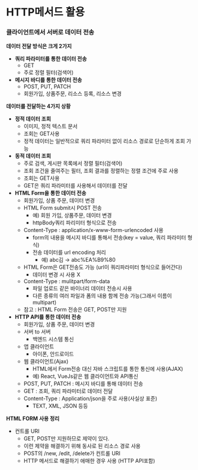# HTTP메서드 활용
### 클라이언트에서 서버로 데이터 전송

**데이터 전달 방식은 크게 2가지**

- **쿼리 파라미터를 통한 데이터 전송**
    - GET
    - 주로 정렬 필터(검색어)
- **메시지 바디를 통한 데이터 전송**
    - POST, PUT, PATCH
    - 회원가입, 상품주문, 리소스 등록, 리소스 변경

**데이터를 전달하는 4가지 상황**

- **정적 데이터 조회**
    - 이미지, 정적 텍스트 문서
    - 조회는 GET사용
    - 정적 데이터는 일반적으로 쿼리 파라미터 없이 리소스 경로로 단순하게 조회 가능
- **동적 데이터 조회**
    - 주로 검색, 게시판 목록에서 정렬 필터(검색어)
    - 조회 조건을 줄여주는 필터, 조회 결과를 정렬하는 정렬 조건에 주로 사용
    - 조회는 GET사용
    - GET은 쿼리 파라미터를 사용해서 데이터를 전달
- **HTML Form을 통한 데이터 전송**
    - 회원가입, 상품 주문, 데이터 변경
    - HTML Form submit시 POST 전송
        - 예) 회원 가입, 상품주문, 데이터 변경
        - httpBody쿼리 파리미터 형식으로 전송
    - Content-Type : application/x-www-form-urlencoded 사용
        - form의 내용을 메시지 바디를 통해서 전송(key = value, 쿼리 파라미터 형식)
        - 전송 데이터를 url encoding 처리
            - 예) abc김 → abc%EA%B9%80
    - HTML Form은 GET전송도 가능 (url이 쿼리파라미터 형식으로 들어간다)
        - 데이터 변경 시 사용 X
    - Content-Type : mulitpart/form-data
        - 파일 업로드 같은 바이너리 데이터 전송시 사용
        - 다른 종류의 여러 파일과 폼의 내용 함께 전송 가능(그래서 이름이 multipart)
    - 참고 : HTML Form 전송은 GET, POST만 지원
- **HTTP API를 통한 데이터 전송**
    - 회원가입, 상품 주문, 데이터 변경
    - 서버 to 서버
        - 백엔드 시스템 통신
    - 앱 클라이언트
        - 아이폰, 안드로이드
    - 웹 클라이언트(Ajax)
        - HTML에서 Form전송 대신 자바 스크립트를 통한 통신에 사용(AJAX)
        - 예) React, VueJs같은 웹 클라이언트와 API통신
    - POST, PUT, PATCH : 메시지 바디를 통해 데이터 전송
    - GET : 조회, 쿼리 파라미터로 데이터 전달
    - Content-Type : Application/json을 주로 사용(사실상 표준)
        - TEXT, XML, JSON 등등

**HTML FORM 사용 정리** 

- 컨트롤 URI
    - GET, POST만 지원하므로 제약이 있다.
    - 이런 제약을 해결하기 위해 동사로 된 리소스 경로 사용
    - POST의 /new, /edit, /delete가 컨트롤 URI
    - HTTP 메서드로 해결하기 애매한 경우 사용 (HTTP API포함)
